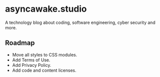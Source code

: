# asyncawake.studio

A technology blog about coding, software engineering, cyber security and more.

## Roadmap

- Move all styles to CSS modules.
- Add Terms of Use.
- Add Privacy Policy.
- Add code and content licenses.
